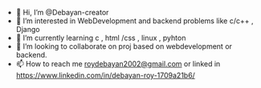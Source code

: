 - 👋 Hi, I’m @Debayan-creator
- 👀 I’m interested in WebDevelopment and backend problems like c/c++ , Django
- 🌱 I’m currently learning c , html /css , linux , pyhton
- 💞️ I’m looking to collaborate on proj based on webdevelopment or backend.
- 📫 How to reach me roydebayan2002@gmail.com or linked in https://www.linkedin.com/in/debayan-roy-1709a21b6/

<!---
Debayan-creator/Debayan-creator is a ✨ special ✨ repository because its `README.md` (this file) appears on your GitHub profile.
You can click the Preview link to take a look at your changes.
--->
